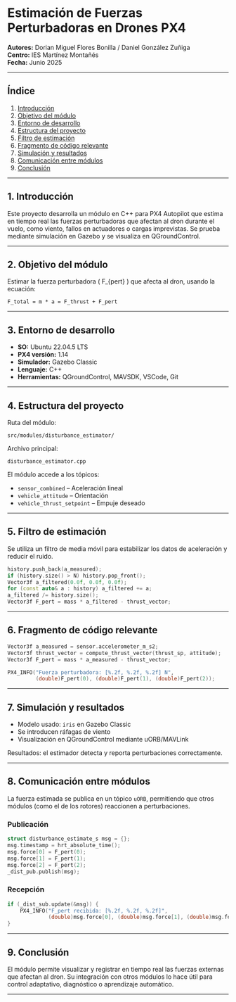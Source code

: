 # Estimación de Fuerzas Perturbadoras en Drones PX4

**Autores:** Dorian Miguel Flores Bonilla / Daniel González Zuñiga  
**Centro:** IES Martínez Montañés  
**Fecha:** Junio 2025

---

## Índice

1. [Introducción](#1-introducción)  
2. [Objetivo del módulo](#2-objetivo-del-módulo)  
3. [Entorno de desarrollo](#3-entorno-de-desarrollo)  
4. [Estructura del proyecto](#4-estructura-del-proyecto)  
5. [Filtro de estimación](#5-filtro-de-estimación)  
6. [Fragmento de código relevante](#6-fragmento-de-código-relevante)  
7. [Simulación y resultados](#7-simulación-y-resultados)  
8. [Comunicación entre módulos](#8-comunicación-entre-módulos)  
9. [Conclusión](#9-conclusión)  

---

## 1. Introducción

Este proyecto desarrolla un módulo en C++ para PX4 Autopilot que estima en tiempo real las fuerzas perturbadoras que afectan al dron durante el vuelo, como viento, fallos en actuadores o cargas imprevistas. Se prueba mediante simulación en Gazebo y se visualiza en QGroundControl.

---

## 2. Objetivo del módulo

Estimar la fuerza perturbadora \( F_{pert} \) que afecta al dron, usando la ecuación:

```
F_total = m * a = F_thrust + F_pert
```

---

## 3. Entorno de desarrollo

- **SO:** Ubuntu 22.04.5 LTS  
- **PX4 versión:** 1.14  
- **Simulador:** Gazebo Classic  
- **Lenguaje:** C++  
- **Herramientas:** QGroundControl, MAVSDK, VSCode, Git

---

## 4. Estructura del proyecto

Ruta del módulo:  
```
src/modules/disturbance_estimator/
```

Archivo principal:  
```
disturbance_estimator.cpp
```

El módulo accede a los tópicos:

- `sensor_combined` – Aceleración lineal  
- `vehicle_attitude` – Orientación  
- `vehicle_thrust_setpoint` – Empuje deseado

---

## 5. Filtro de estimación

Se utiliza un filtro de media móvil para estabilizar los datos de aceleración y reducir el ruido.

```cpp
history.push_back(a_measured);
if (history.size() > N) history.pop_front();
Vector3f a_filtered(0.0f, 0.0f, 0.0f);
for (const auto& a : history) a_filtered += a;
a_filtered /= history.size();
Vector3f F_pert = mass * a_filtered - thrust_vector;
```

---

## 6. Fragmento de código relevante

```cpp
Vector3f a_measured = sensor.accelerometer_m_s2;
Vector3f thrust_vector = compute_thrust_vector(thrust_sp, attitude);
Vector3f F_pert = mass * a_measured - thrust_vector;

PX4_INFO("Fuerza perturbadora: [%.2f, %.2f, %.2f] N",
         (double)F_pert(0), (double)F_pert(1), (double)F_pert(2));
```

---

## 7. Simulación y resultados

- Modelo usado: `iris` en Gazebo Classic  
- Se introducen ráfagas de viento  
- Visualización en QGroundControl mediante uORB/MAVLink

Resultados: el estimador detecta y reporta perturbaciones correctamente.

---

## 8. Comunicación entre módulos

La fuerza estimada se publica en un tópico `uORB`, permitiendo que otros módulos (como el de los rotores) reaccionen a perturbaciones.

### Publicación

```cpp
struct disturbance_estimate_s msg = {};
msg.timestamp = hrt_absolute_time();
msg.force[0] = F_pert(0);
msg.force[1] = F_pert(1);
msg.force[2] = F_pert(2);
_dist_pub.publish(msg);
```

### Recepción

```cpp
if (_dist_sub.update(&msg)) {
    PX4_INFO("F_pert recibida: [%.2f, %.2f, %.2f]",
             (double)msg.force[0], (double)msg.force[1], (double)msg.force[2]);
}
```

---

## 9. Conclusión

El módulo permite visualizar y registrar en tiempo real las fuerzas externas que afectan al dron. Su integración con otros módulos lo hace útil para control adaptativo, diagnóstico o aprendizaje automático.

---
